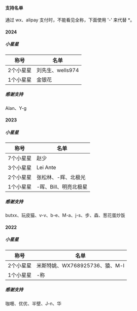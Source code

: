#### 支持名单

通过 wx、alipay 支付时，不能看见全称，下面使用 '-' 来代替 *。




#### 2024

##### 小星星


| 称号 | 名单 |
| ------------- | -------------------------------- |
| 2个小星星 | 刘先生、wells974 |
| 1个小星星     | 金银花        |




##### 感谢支持

Alan、Y-g




#### 2023

##### 小星星


| 称号 | 名单 |
| ------------- | -------------------------------- |
| 7个小星星 | 赵少 |
| 3个小星星 | Lei Ante |
| 2个小星星 | 张松林、-辉、北极光 |
| 1个小星星     | -晖、Bill、明亮北极星        |




##### 感谢支持 

butxx、玩皮猫、v-v、b-e、M-a、j-s、步、森、葱花蛋炒饭




#### 2022

##### 小星星

| 称号 | 名单 |
| ------------- | -------------------------------- |
| 2个小星星 | 米斯特姚、WX768925736、猿、M-l |
| 1个小星星     | -称                              |




##### 感谢支持 

咖喱、优优、半壁、J-n、华